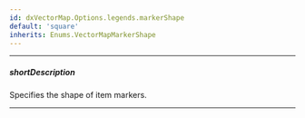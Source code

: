 ```yaml
---
id: dxVectorMap.Options.legends.markerShape
default: 'square'
inherits: Enums.VectorMapMarkerShape
---
```

---
##### shortDescription
Specifies the shape of item markers.

---
<!-- Description goes here -->